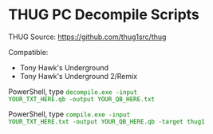 # THUG PC Decompile Scripts

THUG Source: https://github.com/thug1src/thug

Compatible:

- Tony Hawk's Underground
- Tony Hawk's Underground 2/Remix

PowerShell, type <code style="color : green">decompile.exe -input YOUR_TXT_HERE.qb -output YOUR_QB_HERE.txt</code>

PowerShell, type <code style="color : green">compile.exe -input YOUR_TXT_HERE.txt -output YOUR_QB_HERE.qb -target thug1</code>
